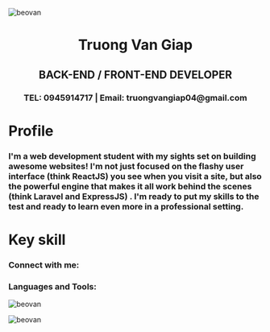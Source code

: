 <p align="left"> <img src="https://komarev.com/ghpvc/?username=beovan&label=Profile%20views&color=0e75b6&style=flat" alt="beovan" /> </p>

<h1 align="center">Truong Van Giap</h1>
<h2 align="center">BACK-END / FRONT-END DEVELOPER</h1>
<h3 align="center">TEL: 0945914717 | Email: truongvangiap04@gmail.com</h1>

<h1  align="left" >Profile</h1>
<h3 align="left">I'm a web development student with my sights set on building awesome websites! I'm not just focused on the flashy user interface (think ReactJS) you see when you visit a site, but also the powerful engine that makes it all work behind the scenes (think Laravel and ExpressJS) . I'm ready to put my skills to the test and ready to learn even more in a professional setting.
</h3>
<h1  align="left" >Key skill</h1>
<h3 align="left">Connect with me:</h3>
<p align="left">
</p>

<h3 align="left">Languages and Tools:</h3>


<p><img align="center" src="https://github-readme-stats.vercel.app/api/top-langs?username=beovan&show_icons=true&locale=en&layout=compact" alt="beovan" /></p>

<p><img align="center" src="https://github-readme-streak-stats.herokuapp.com/?user=beovan&" alt="beovan" /></p>
